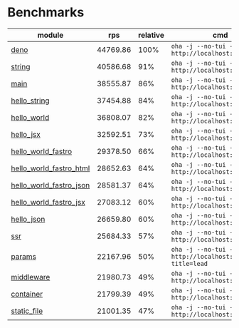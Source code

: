 # Benchmarks
| module                                                          | rps      | relative | cmd                                                            |
| --------------------------------------------------------------- | -------- | -------- | -------------------------------------------------------------- |
| [deno](/examples/deno.ts)                                       | 44769.86 | 100%     | `oha -j --no-tui -z 10s http://localhost:9000`                 |
| [string](/examples/string.ts)                                   | 40586.68 | 91%      | `oha -j --no-tui -z 10s http://localhost:9000`                 |
| [main](/examples/main.ts)                                       | 38555.87 | 86%      | `oha -j --no-tui -z 10s http://localhost:9000`                 |
| [hello_string](/examples/hello_string.ts)                       | 37454.88 | 84%      | `oha -j --no-tui -z 10s http://localhost:9000`                 |
| [hello_world](/examples/hello_world.ts)                         | 36808.07 | 82%      | `oha -j --no-tui -z 10s http://localhost:9000`                 |
| [hello_jsx](/examples/hello_jsx.tsx)                            | 32592.51 | 73%      | `oha -j --no-tui -z 10s http://localhost:9000`                 |
| [hello_world_fastro](/examples/hello_world_fastro.ts)           | 29378.50 | 66%      | `oha -j --no-tui -z 10s http://localhost:9000`                 |
| [hello_world_fastro_html](/examples/hello_world_fastro_html.ts) | 28652.63 | 64%      | `oha -j --no-tui -z 10s http://localhost:9000`                 |
| [hello_world_fastro_json](/examples/hello_world_fastro_json.ts) | 28581.37 | 64%      | `oha -j --no-tui -z 10s http://localhost:9000`                 |
| [hello_world_fastro_jsx](/examples/hello_world_fastro_jsx.tsx)  | 27083.12 | 60%      | `oha -j --no-tui -z 10s http://localhost:9000`                 |
| [hello_json](/examples/hello_json.ts)                           | 26659.80 | 60%      | `oha -j --no-tui -z 10s http://localhost:9000`                 |
| [ssr](/examples/ssr.ts)                                         | 25684.33 | 57%      | `oha -j --no-tui -z 10s http://localhost:9000`                 |
| [params](/examples/params.ts)                                   | 22167.96 | 50%      | `oha -j --no-tui -z 10s http://localhost:9000/agus?title=lead` |
| [middleware](/examples/middleware.ts)                           | 21980.73 | 49%      | `oha -j --no-tui -z 10s http://localhost:9000`                 |
| [container](/examples/container.ts)                             | 21799.39 | 49%      | `oha -j --no-tui -z 10s http://localhost:9000`                 |
| [static_file](/examples/static_file.ts)                         | 21001.35 | 47%      | `oha -j --no-tui -z 10s http://localhost:9000`                 |